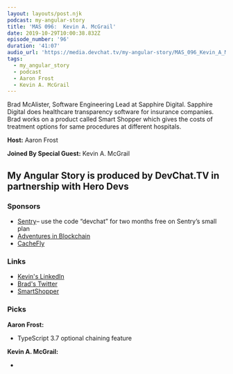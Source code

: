 ```yaml
---
layout: layouts/post.njk
podcast: my-angular-story
title: 'MAS 096:  Kevin A. McGrail'
date: 2019-10-29T10:00:38.832Z
episode_number: '96'
duration: '41:07'
audio_url: 'https://media.devchat.tv/my-angular-story/MAS_096_Kevin_A_McGrail.mp3'
tags:
  - my_angular_story
  - podcast
  - Aaron Frost
  - Kevin A. McGrail
---
```

 Brad McAlister, Software Engineering Lead at Sapphire Digital. Sapphire Digital does healthcare transparency software for insurance companies. Brad works on a product called Smart Shopper which gives the costs of treatment options for same procedures at different hospitals.



**Host:** Aaron Frost

**Joined By Special Guest:** Kevin A. McGrail

## **My Angular Story is produced by DevChat.TV in partnership with Hero Devs**

### **Sponsors**

* [Sentry](http://sentry.io/)– use the code “devchat” for two months free on Sentry’s small plan
* [Adventures in Blockchain](https://devchat.tv/adventures-in-blockchain/)
* [CacheFly](https://www.cachefly.com/)

### **Links**

* [Kevin's LinkedIn](https://www.linkedin.com/in/kmcgrail/)
* [Brad's Twitter](https://twitter.com/sonicparke)
* [SmartShopper](https://www.sapphire-digital.com/smartshopper/)

### **Picks**

**Aaron Frost:**

* TypeScript 3.7 optional chaining feature

**Kevin A. McGrail:**

*
